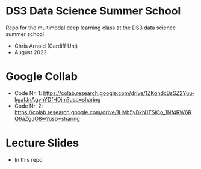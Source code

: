 # DS3 Data Science Summer School 
Repo for the multimodal deep learning class at the DS3 data science summer school
* Chris Arnold (Cardiff Uni)
* August 2022


# Google Collab 
* Code Nr. 1: https://colab.research.google.com/drive/1ZKqndxBsSZ2Yuu-kgafJnAgvnYDfHDjm?usp=sharing
* Code Nr. 2: https://colab.research.google.com/drive/1HVb5yBkN1TSiCo_1Nf4RW6RQ6aZgJO8w?usp=sharing

# Lecture Slides 
* In this repo 

